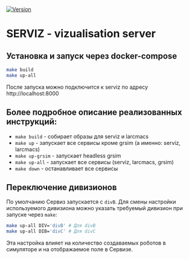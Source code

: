 [![Version](https://img.shields.io/badge/version-v0.7.8-informational)](https://github.com/SPBUnited/serviz/actions/workflows/auto-semver.yml)

# SERVIZ - vizualisation server

## Установка и запуск через docker-compose

```bash
make build
make up-all
```

После запуска можно подключится к serviz по адресу http://localhost:8000

## Более подробное описание реализованных инструкций:

- `make build` - собирает образы для serviz и larcmacs
- `make up` - запускает все сервисы кроме grsim (а именно: serviz, larcmacs)
- `make up-grsim` - запускает headless grsim
- `make up-all` - запускает все сервисы (serviz, larcmacs, grsim)
- `make down` - останавливает все сервисы

## Переключение дивизионов

По умолчанию Сервиз запускается с `divB`. Для смены настройки используемого дивизиона можно указать требуемый дивизион при запуске через `make`:

```bash
make up-all DIV='divB' # Для divB
make up-all DIB='divC' # Для divC
```

Эта настройка влияет на количество создаваемых роботов в симуляторе и на отображаемое поле в Сервизе.
